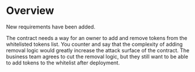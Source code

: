 # Overview

New requirements have been added.

The contract needs a way for an owner to add and remove tokens from the whitelisted tokens list. You counter and say that the complexity of adding removal logic would greatly increase the attack surface of the contract. The business team agrees to cut the removal logic, but they still want to be able to add tokens to the whitelist after deployment.

